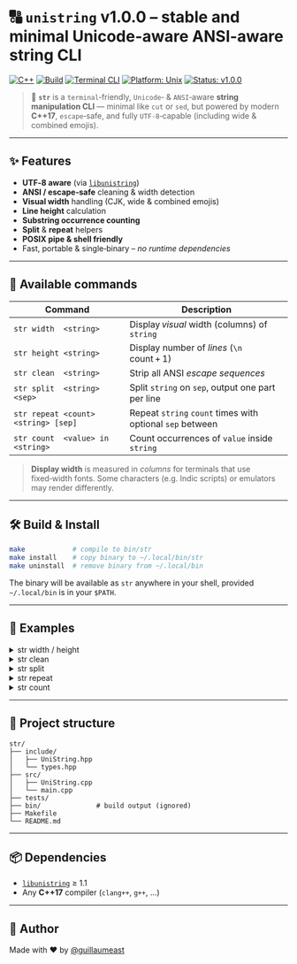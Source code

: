 # 🔠 **`unistring` v1.0.0** – stable and minimal Unicode-aware ANSI-aware string CLI

[![C++](https://img.shields.io/badge/language-C%2B%2B17-blue)](https://en.cppreference.com/)
[![Build](https://img.shields.io/badge/build-clang%2B%2B-orange)](https://clang.llvm.org/)
[![Terminal CLI](https://img.shields.io/badge/type-CLI-lightgrey)](https://en.wikipedia.org/wiki/Command-line_interface)
[![Platform: Unix](https://img.shields.io/badge/platform-Unix-darkgreen)](https://en.wikipedia.org/wiki/Unix)
[![Status: v1.0.0](https://img.shields.io/badge/status-v1.0.0-brightgreen)](https://github.com/guillaumeast/unistring/releases/tag/v1.0.0)


> 🧠 **`str`** is a `terminal`‑friendly, `Unicode`‑ & `ANSI`‑aware **string manipulation CLI** — minimal like `cut` or `sed`, but powered by modern **C++17**, `escape`‑safe, and fully `UTF‑8`‑capable (including wide & combined emojis).

---

## ✨ Features

- **UTF‑8 aware** (via [`libunistring`](https://www.gnu.org/software/libunistring/))
- **ANSI / escape‑safe** cleaning & width detection
- **Visual width** handling (CJK, wide & combined emojis)
- **Line height** calculation
- **Substring occurrence counting**
- **Split** & **repeat** helpers
- **POSIX pipe & shell friendly**
- Fast, portable & single‑binary – *no runtime dependencies*

---

## 🚀 Available commands

| Command                                       | Description                                                                 |
|-----------------------------------------------|-----------------------------------------------------------------------------|
| `str width  <string>`                         | Display *visual* width (columns) of `string`                                |
| `str height <string>`                         | Display number of *lines* (`\n` count + 1)                                 |
| `str clean  <string>`                         | Strip all ANSI *escape sequences*                                           |
| `str split  <string> <sep>`                   | Split `string` on `sep`, output one part per line                           |
| `str repeat <count> <string> [sep]`           | Repeat `string` `count` times with optional `sep` between                   |
| `str count  <value> in <string>`              | Count occurrences of `value` inside `string`                                |

> **Display width** is measured in *columns* for terminals that use fixed‑width fonts.
> Some characters (e.g. Indic scripts) or emulators may render differently.

---

## 🛠️ Build & Install

```sh
make            # compile to bin/str
make install    # copy binary to ~/.local/bin/str
make uninstall  # remove binary from ~/.local/bin
```

The binary will be available as `str` anywhere in your shell, provided `~/.local/bin` is in your `$PATH`.

---

## 🧪 Examples

<details>
<summary>str width / height</summary>

```bash
red="[31m"
reset="[0m"

str width  "1🛑4"               # → 4
str height "a
b
c"            # → 3
str width  "${red}1${reset}🛑4" # → 4 (ignores escapes)
```
</details>

<details>
<summary>str clean</summary>

```bash
str clean "${red}Red${reset}"   # → "Red"
```
</details>

<details>
<summary>str split</summary>

```bash
str split "a-b-c" "-"           # → "a
b
c"
```
</details>

<details>
<summary>str repeat</summary>

```bash
str repeat 3 "foo" "-"          # → "foo-foo-foo"
```
</details>

<details>
<summary>str count</summary>

```bash
str count "-" in "a-b-c-d-"     # → 4
```
</details>

---

## 📁 Project structure

```
str/
├── include/
│   ├── UniString.hpp
│   └── types.hpp
├── src/
│   ├── UniString.cpp
│   └── main.cpp
├── tests/
├── bin/              # build output (ignored)
├── Makefile
└── README.md
```

---

## 📦 Dependencies

- [`libunistring`](https://www.gnu.org/software/libunistring/) ≥ 1.1
- Any **C++17** compiler (`clang++`, `g++`, ...)

---

## 🧑 Author

Made with ❤️ by [@guillaumeast](https://github.com/guillaumeast)
